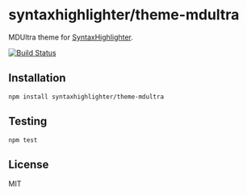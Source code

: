 # syntaxhighlighter/theme-mdultra

MDUltra theme for [SyntaxHighlighter](https://github.com/syntaxhighlighter).

[![Build Status](https://travis-ci.org/alexgorbatchev/theme-mdultra.svg)](https://travis-ci.org/alexgorbatchev/theme-mdultra)

## Installation

    npm install syntaxhighlighter/theme-mdultra

## Testing

    npm test

## License

MIT
